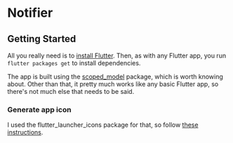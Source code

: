 # Notifier

## Getting Started

All you really need is to [install Flutter](https://flutter.dev/docs/get-started/install). Then, as with any Flutter app, you run `flutter packages get` to install dependencies.

The app is built using the [scoped_model](https://pub.dev/packages/scoped_model) package, which is worth knowing about. Other than that, it pretty much works like any basic Flutter app, so there's not much else that needs to be said.

### Generate app icon
I used the flutter_launcher_icons package for that, so follow [these instructions](https://pub.dev/packages/flutter_launcher_icons).

